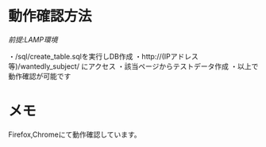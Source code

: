 ﻿# 動作確認方法
*前提:LAMP環境*

・/sql/create_table.sqlを実行しDB作成
  ・http://(IPアドレス等)/wantedly_subject/ にアクセス
  ・該当ページからテストデータ作成
  ・以上で動作確認が可能です

# メモ
Firefox,Chromeにて動作確認しています。
